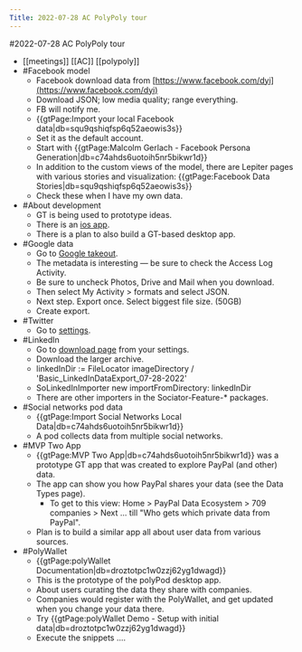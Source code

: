 ---Title: 2022-07-28 AC PolyPoly tour---#2022-07-28 AC PolyPoly tour- [[meetings]] [[AC]] [[polypoly]]- #Facebook model    - Facebook download data from [https://www.facebook.com/dyi](https://www.facebook.com/dyi)    - Download JSON; low media quality; range everything.    - FB will notify me.    - {{gtPage:Import your local Facebook data|db=squ9qshiqfsp6q52aeowis3s}}    - Set it as the default account.    - Start with {{gtPage:Malcolm Gerlach - Facebook Persona Generation|db=c74ahds6uotoih5nr5bikwr1d}}    - In addition to the custom views of the model, there are Lepiter pages with various stories and visualization: {{gtPage:Facebook Data Stories|db=squ9qshiqfsp6q52aeowis3s}}    - Check these when I have my own data.- #About development    - GT is being used to prototype ideas.    - There is an [ios app](https://apps.apple.com/app/id1562456558?mtm_campaign=A3&mtm_kwd=App%20Store).    - There is a plan to also build a GT-based desktop app.- #Google data    - Go to [Google takeout](https://takeout.google.com/).    - The metadata is interesting — be sure to check the Access Log Activity.    - Be sure to uncheck Photos, Drive and Mail when you download.    - Then select My Activity > formats and select JSON.    - Next step. Export once. Select biggest file size. (50GB)    - Create export.- #Twitter    - Go to [settings](https://twitter.com/i/flow/verify_account_ownership).- #LinkedIn    - Go to [download page](https://www.linkedin.com/mypreferences/d/download-my-data) from your settings.    - Download the larger archive.    - linkedInDir := FileLocator imageDirectory / 'Basic_LinkedInDataExport_07-28-2022'    - SoLinkedInImporter new importFromDirectory: linkedInDir    - There are other importers in the Sociator-Feature-* packages.- #Social networks pod data    - {{gtPage:Import Social Networks Local Data|db=c74ahds6uotoih5nr5bikwr1d}}    - A pod collects data from multiple social networks.- #MVP Two App    - {{gtPage:MVP Two App|db=c74ahds6uotoih5nr5bikwr1d}}  was a prototype GT app that was created to explore PayPal (and other) data.    - The app can show you how PayPal shares your data (see the Data Types page).        - To get to this view: Home > PayPal Data Ecosystem > 709 companies > Next ... till "Who gets which private data from PayPal".    - Plan is to build a similar app all about user data from various sources.- #PolyWallet    - {{gtPage:polyWallet Documentation|db=droztotpc1w0zzj62yg1dwagd}}    - This is the prototype of the polyPod desktop app.    - About users curating the data they share with companies.    - Companies would register with the PolyWallet, and get updated when you change your data there.    - Try {{gtPage:polyWallet Demo - Setup with initial data|db=droztotpc1w0zzj62yg1dwagd}}    - Execute the snippets ....